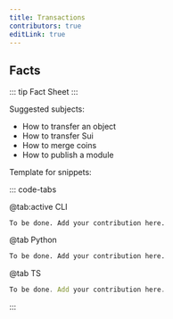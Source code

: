 ```yaml
---
title: Transactions
contributors: true
editLink: true
---
```


## Facts

::: tip Fact Sheet
:::


Suggested subjects:

- How to transfer an object
- How to transfer Sui
- How to merge coins
- How to publish a module

Template for snippets:

::: code-tabs

@tab:active CLI

```CLI
To be done. Add your contribution here.
```

@tab Python

```python
To be done. Add your contribution here.
```

@tab TS

```ts
To be done. Add your contribution here.
```

:::
